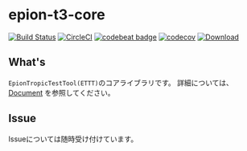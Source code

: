 # epion-t3-core

[![Build Status](https://travis-ci.org/epion-tropic-test-tool/epion-t3-core.svg?branch=master)](https://travis-ci.org/epion-tropic-test-tool/epion-t3-core)
[![CircleCI](https://circleci.com/gh/epion-tropic-test-tool/epion-t3-core.svg?style=svg)](https://circleci.com/gh/epion-tropic-test-tool/epion-t3-core)
[![codebeat badge](https://codebeat.co/badges/d6f599b0-21b4-41d7-a51f-7621a5a08c27)](https://codebeat.co/projects/github-com-epion-tropic-test-tool-epion-t3-core-master)
[![codecov](https://codecov.io/gh/epion-tropic-test-tool/epion-t3-core/branch/master/graph/badge.svg)](https://codecov.io/gh/epion-tropic-test-tool/epion-t3-core)
[ ![Download](https://api.bintray.com/packages/epion-tropic-test-tool/maven/epion-t3-core/images/download.svg?version=0.0.1) ](https://bintray.com/epion-tropic-test-tool/maven/epion-t3-core/0.0.1/link)

## What's
`EpionTropicTestTool(ETTT)`のコアライブラリです。
詳細については、[Document](https://docs.epion-t3.com) を参照してください。


## Issue
Issueについては随時受け付けています。


